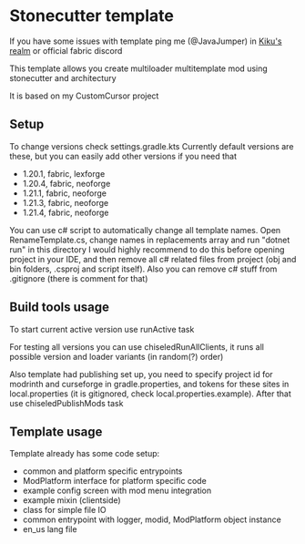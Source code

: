 # Stonecutter template

If you have some issues with template ping me (@JavaJumper) in [Kiku's realm](https://discord.gg/TBgNUCfryS) or official fabric discord

This template allows you create multiloader multitemplate mod using stonecutter and architectury 

It is based on my CustomCursor project

## Setup

To change versions check settings.gradle.kts
Currently default versions are these,
but you can easily add other versions if you need that
- 1.20.1, fabric, lexforge
- 1.20.4, fabric, neoforge
- 1.21.1, fabric, neoforge
- 1.21.3, fabric, neoforge
- 1.21.4, fabric, neoforge

You can use c# script to automatically change all template names.
Open RenameTemplate.cs, change names in replacements array and run "dotnet run" in this directory
I would highly recommend to do this before opening project in your IDE, and then remove all c# related files from project
(obj and bin folders, .csproj and script itself). Also you can remove c# stuff from .gitignore (there is comment for that)


## Build tools usage

To start current active version use runActive task

For testing all versions you can use chiseledRunAllClients, it runs all possible version and loader variants (in random(?) order)

Also template had publishing set up, you need to specify project id for modrinth and curseforge in gradle.properties, and tokens for these sites in local.properties (it is gitignored, check local.properties.example). After that use chiseledPublishMods task

## Template usage

Template already has some code setup: 
- common and platform specific entrypoints
- ModPlatform interface for platform specific code
- example config screen with mod menu integration 
- example mixin (clientside)
- class for simple file IO 
- common entrypoint with logger, modid, ModPlatform object instance
- en_us lang file